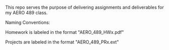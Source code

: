 This repo serves the purpose of delivering assignments and deliverables for my AERO 489 class.

Naming Conventions:

Homework is labeled in the format "AERO_489_HWx.pdf"

Projects are labeled in the format "AERO_489_PRx.ext"
